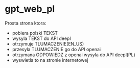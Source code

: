# gpt_web_pl

Prosta strona ktora:
  - pobiera polski TEKST
  - wysyla TEKST do API deepl 
  - otrzymuje TLUMACZENIE(EN_US)
  - przesyla TLUMACZENIE go do API openai
  - otrzymana ODPOWIEDZ z openai wysyla do API deepl(PL)
  - wyswietla to na stronie internetowej
